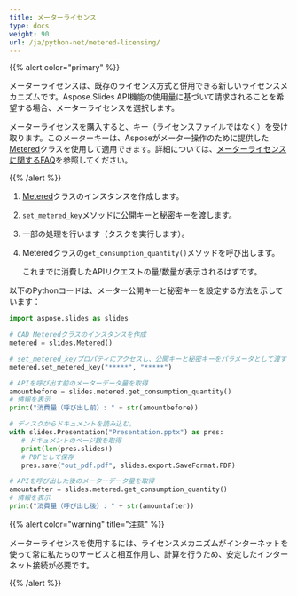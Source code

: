 ```yaml
---
title: メーターライセンス
type: docs
weight: 90
url: /ja/python-net/metered-licensing/
---
```


{{% alert color="primary" %}} 

メーターライセンスは、既存のライセンス方式と併用できる新しいライセンスメカニズムです。Aspose.Slides API機能の使用量に基づいて請求されることを希望する場合、メーターライセンスを選択します。

メーターライセンスを購入すると、キー（ライセンスファイルではなく）を受け取ります。このメーターキーは、Asposeがメーター操作のために提供した[Metered](https://reference.aspose.com/slides/python-net/aspose.slides/metered/)クラスを使用して適用できます。詳細については、[メーターライセンスに関するFAQ](https://purchase.aspose.com/faqs/licensing/metered)を参照してください。

{{% /alert %}} 

1. [Metered](https://reference.aspose.com/slides/python-net/aspose.slides/metered/)クラスのインスタンスを作成します。
1. `set_metered_key`メソッドに公開キーと秘密キーを渡します。
1. 一部の処理を行います（タスクを実行します）。
1. Meteredクラスの`get_consumption_quantity()`メソッドを呼び出します。

   これまでに消費したAPIリクエストの量/数量が表示されるはずです。

以下のPythonコードは、メーター公開キーと秘密キーを設定する方法を示しています：

```python
import aspose.slides as slides

# CAD Meteredクラスのインスタンスを作成
metered = slides.Metered()

# set_metered_keyプロパティにアクセスし、公開キーと秘密キーをパラメータとして渡す
metered.set_metered_key("*****", "*****")

# APIを呼び出す前のメーターデータ量を取得
amountbefore = slides.metered.get_consumption_quantity()
# 情報を表示
print("消費量（呼び出し前）: " + str(amountbefore))

# ディスクからドキュメントを読み込む。
with slides.Presentation("Presentation.pptx") as pres:
   # ドキュメントのページ数を取得
   print(len(pres.slides))
   # PDFとして保存
   pres.save("out_pdf.pdf", slides.export.SaveFormat.PDF)

# APIを呼び出した後のメーターデータ量を取得
amountafter = slides.metered.get_consumption_quantity()
# 情報を表示
print("消費量（呼び出し後）: " + str(amountafter))
```

{{% alert color="warning" title="注意"  %}} 

メーターライセンスを使用するには、ライセンスメカニズムがインターネットを使って常に私たちのサービスと相互作用し、計算を行うため、安定したインターネット接続が必要です。

{{% /alert %}} 